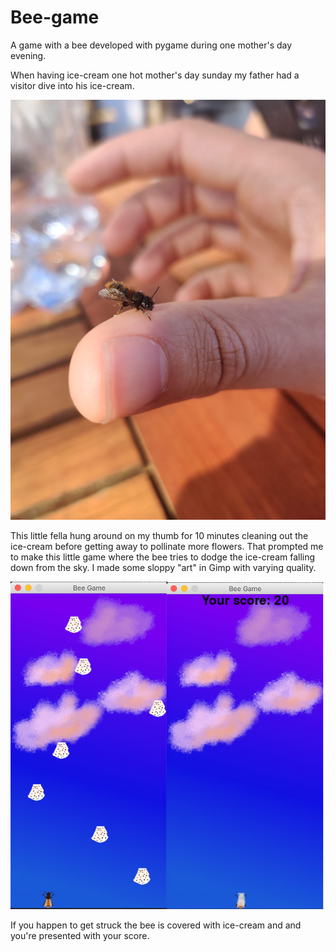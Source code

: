# Bee-game
A game with a bee developed with pygame during one mother's day evening.

When having ice-cream one hot mother's day sunday my father had a visitor dive into his ice-cream.

![Bee](images/bee.jpg)

This little fella hung around on my thumb for 10 minutes cleaning out the ice-cream before getting away to pollinate more flowers. That prompted me to make this little game where the bee tries to dodge the ice-cream falling down from the sky. I made some sloppy "art" in Gimp with varying quality.

![Game](images/game_screens.png)

If you happen to get struck the bee is covered with ice-cream and and you're presented with your score.

